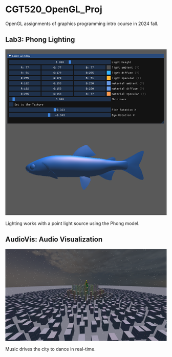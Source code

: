 # CGT520_OpenGL_Proj
OpenGL assignments of graphics programming intro course in 2024 fall.

## Lab3: Phong Lighting

![Phong Lighting Preview](https://github.com/XinyangLi7/CGT520_OpenGL_Proj/raw/main/image/phong.png)


Lighting works with a point light source using the Phong model.

## AudioVis: Audio Visualization

![Audio Visualization](https://github.com/XinyangLi7/CGT520_OpenGL_Proj/raw/main/image/AudioVis.png)

Music drives the city to dance in real-time.

